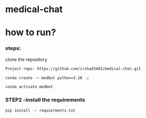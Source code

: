 # medical-chat


# how to run?
### steps:

clone the repository

```bash
Project repo: https://github.com/irshad3401/medical-chat.git
```

```bash
conda create -n medbot python=3.10 -y
```

```bash
conda activate medbot
```

### STEP2 -install the requirements
```bash
pip install -r requierments.txt
```

